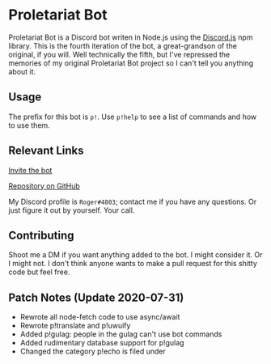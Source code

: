 # Proletariat Bot

Proletariat Bot is a Discord bot writen in Node.js using the [Discord.js](https://discord.js.org/#/) npm library. This is the fourth iteration of the bot, a great-grandson of the original, if you will. Well technically the fifth, but I've repressed the memories of my original Proletariat Bot project so I can't tell you anything about it.

## Usage

The prefix for this bot is `p!`. Use `p!help` to see a list of commands and how to use them.

## Relevant Links

[Invite the bot](https://discord.com/api/oauth2/authorize?client_id=513455833703645184&permissions=388160&scope=bot)

[Repository on GitHub](https://github.com/RogerCronin/Proletariat-Bot)

My Discord profile is `Roger#4803`; contact me if you have any questions. Or just figure it out by yourself. Your call.

## Contributing

Shoot me a DM if you want anything added to the bot. I might consider it. Or I might not.
I don't think anyone wants to make a pull request for this shitty code but feel free.

## Patch Notes (Update 2020-07-31)
 * Rewrote all node-fetch code to use async/await
 * Rewrote p!translate and p!uwuify
 * Added p!gulag: people in the gulag can't use bot commands
 * Added rudimentary database support for p!gulag
 * Changed the category p!echo is filed under
